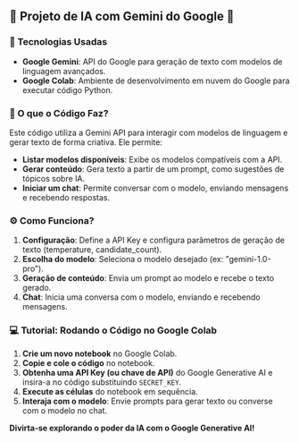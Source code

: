 ## 🤖 Projeto de IA com Gemini do Google 🤖

### 🚀 Tecnologias Usadas

*   **Google Gemini**: API do Google para geração de texto com modelos de linguagem avançados.
*   **Google Colab**: Ambiente de desenvolvimento em nuvem do Google para executar código Python.

### 🎯 O que o Código Faz?

Este código utiliza a Gemini API para interagir com modelos de linguagem e gerar texto de forma criativa. Ele permite:

*   **Listar modelos disponíveis**: Exibe os modelos compatíveis com a API. 
*   **Gerar conteúdo**: Gera texto a partir de um prompt, como sugestões de tópicos sobre IA.
*   **Iniciar um chat**: Permite conversar com o modelo, enviando mensagens e recebendo respostas.

### ⚙️ Como Funciona?

1. **Configuração**: Define a API Key e configura parâmetros de geração de texto (temperature, candidate_count).
2. **Escolha do modelo**: Seleciona o modelo desejado (ex: "gemini-1.0-pro").
3. **Geração de conteúdo**: Envia um prompt ao modelo e recebe o texto gerado.
4. **Chat**: Inicia uma conversa com o modelo, enviando e recebendo mensagens. 

### 💻 Tutorial: Rodando o Código no Google Colab

1. **Crie um novo notebook** no Google Colab.
2. **Copie e cole o código** no notebook.
3. **Obtenha uma API Key (ou chave de API)** do Google Generative AI e insira-a no código substituindo `SECRET_KEY`.
4. **Execute as células** do notebook em sequência.
5. **Interaja com o modelo**: Envie prompts para gerar texto ou converse com o modelo no chat.

**Divirta-se explorando o poder da IA com o Google Generative AI!**
